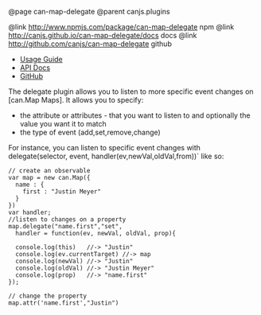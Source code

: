 @page can-map-delegate
@parent canjs.plugins

@link http://www.npmjs.com/package/can-map-delegate npm
@link http://canjs.github.io/can-map-delegate/docs docs
@link http://github.com/canjs/can-map-delegate github

- [Usage Guide](http://canjs.github.io/can-map-delegate/docs/can-map-delegate.delegate.html)
- [API Docs](http://canjs.github.io/can-map-delegate/docs/can.Map.prototype.delegate.html)
- [GitHub](http://github.com/canjs/can-map-delegate)

The delegate plugin allows you to listen to more specific event changes on [can.Map Maps]. It allows you to specify:

- the attribute or attributes - that you want to listen to and optionally the value you want it to match
- the type of event (add,set,remove,change)

For instance, you can listen to specific event changes with delegate(selector, event, handler(ev,newVal,oldVal,from))` like so:

```
// create an observable
var map = new can.Map({
  name : {
    first : "Justin Meyer"
  }
})
var handler;
//listen to changes on a property
map.delegate("name.first","set", 
  handler = function(ev, newVal, oldVal, prop){
  
  console.log(this)   //-> "Justin"
  console.log(ev.currentTarget) //-> map
  console.log(newVal) //-> "Justin"
  console.log(oldVal) //-> "Justin Meyer"
  console.log(prop)   //-> "name.first"
});

// change the property
map.attr('name.first',"Justin")
```
